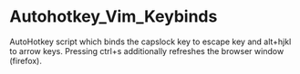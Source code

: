 # Autohotkey_Vim_Keybinds
AutoHotkey script which binds the capslock key to escape key and alt+hjkl to arrow keys. Pressing ctrl+s additionally refreshes the browser window (firefox).
